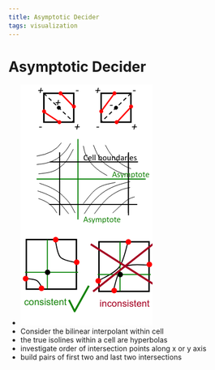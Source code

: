 ```yaml
---
title: Asymptotic Decider
tags: visualization
---
```


# Asymptotic Decider
- ![im](assets/Pasted%20Image%2020220411133754.png)
- Consider the bilinear interpolant within cell
- the true isolines within a cell are hyperbolas
- investigate order of intersection points along x or y axis
- build pairs of first two and last two intersections
























































































